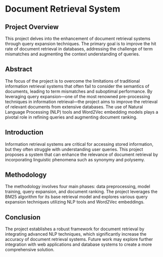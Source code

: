 # Document Retrieval System

## **Project Overview**

This project delves into the enhancement of document retrieval systems through query expansion techniques. The primary goal is to improve the hit rate of document retrieval in databases, addressing the challenge of term mismatches and augmenting the context understanding of queries.

## **Abstract**

The focus of the project is to overcome the limitations of traditional information retrieval systems that often fail to consider the semantics of documents, leading to term mismatches and suboptimal performance. By leveraging query expansion—one of the most renowned pre-processing techniques in information retrieval—the project aims to improve the retrieval of relevant documents from extensive databases. The use of Natural Language Processing (NLP) tools and Word2Vec embedding models plays a pivotal role in refining queries and augmenting document ranking.

## **Introduction**

Information retrieval systems are critical for accessing stored information, but they often struggle with understanding user queries. This project proposes a system that can enhance the relevance of document retrieval by incorporating linguistic phenomena such as synonymy and polysemy.

## **Methodology**

The methodology involves four main phases: data preprocessing, model training, query expansion, and document ranking. The project leverages the BM25 algorithm for its base retrieval model and explores various query expansion techniques utilizing NLP tools and Word2Vec embeddings.

## **Conclusion**

The project establishes a robust framework for document retrieval by integrating advanced NLP techniques, which significantly increase the accuracy of document retrieval systems. Future work may explore further integration with web applications and database systems to create a more comprehensive solution.

